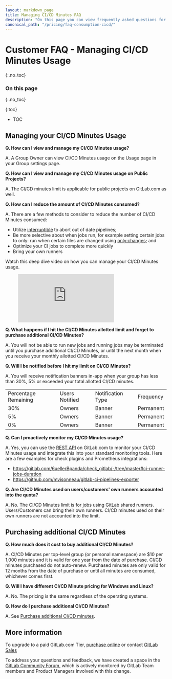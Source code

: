 ```yaml
---
layout: markdown_page
title: Managing CI/CD Minutes FAQ
description: "On this page you can view frequently asked questions for managing CI/CD minutes limits"
canonical_path: "/pricing/faq-consumption-cicd/"
---
```


# Customer FAQ - Managing CI/CD Minutes Usage

{:.no_toc}

### On this page

{:.no_toc}

{:toc}

- TOC

## Managing your CI/CD Minutes Usage

**Q. How can I view and manage my CI/CD Minutes usage?**

A. A Group Owner can view CI/CD Minutes usage on the Usage page in your Group settings page. 

**Q. How can I view and manage my CI/CD Minutes usage on Public Projects?**

A. The CI/CD minutes limit is applicable for public projects on GitLab.com as well. 

**Q. How can I reduce the amount of CI/CD Minutes consumed?**

A. There are a few methods to consider to reduce the number of CI/CD Minutes consumed:

- Utilize [interruptible](https://docs.gitlab.com/ee/ci/yaml/#interruptible) to abort out of date pipelines;
- Be more selective about when jobs run, for example setting certain jobs to only: run when certain files are changed using [only:changes](https://docs.gitlab.com/ee/ci/yaml/#onlychanges--exceptchanges); and
- Optimize your CI jobs to complete more quickly
- Bring your own runners

Watch this deep dive video on how you can manage your CI/CD Minutes usage.

<!-- blank line -->
<figure class="video_container">
  <iframe src="https://www.youtube.com/embed/GrO-8KtIpRA" frameborder="0" allowfullscreen="true"> </iframe>
</figure>
<!-- blank line -->

**Q. What happens if I hit the CI/CD Minutes allotted limit and forget to purchase additional CI/CD Minutes?**

A. You will not be able to run new jobs and running jobs may be terminated until you purchase additional CI/CD Minutes, or until the next month when you receive your monthly allotted CI/CD Minutes.

**Q. Will I be notified before I hit my limit on CI/CD Minutes?**

A. You will receive notification banners in-app when your group has less than 30%, 5% or exceeded your total allotted CI/CD minutes.

<table>
 <tr>
 <td>Percentage Remaining
 </td>
 <td>Users Notified
 </td>
 <td>Notification Type
 </td>
 <td>Frequency
 </td>
 </tr>
 <tr>
 <td>30%
 </td>
 <td>Owners
 </td>
 <td>Banner
 </td>
 <td>Permanent
 </td>
 </tr>
 <tr>
 <td>5%
 </td>
 <td>Owners
 </td>
 <td>Banner
 </td>
 <td>Permanent
 </td>
 </tr>
 <tr>
 <td>0%
 </td>
 <td>Owners
 </td>
 <td>Banner
 </td>
 <td>Permanent
 </td>
 </tr>
</table>

**Q. Can I proactively monitor my CI/CD Minutes usage?**

A. Yes, you can use the [REST API](https://docs.gitlab.com/ee/api/) on GitLab.com to monitor your CI/CD Minutes usage and integrate this into your standard monitoring tools. Here are a few examples for check plugins and Prometheus integrations:

- https://gitlab.com/6uellerBpanda/check_gitlab/-/tree/master#ci-runner-jobs-duration
- https://github.com/mvisonneau/gitlab-ci-pipelines-exporter

**Q. Are CI/CD Minutes used on users/customers' own runners accounted into the quota?**

A. No. The CI/CD Minutes limit is for jobs using GitLab shared runners. Users/Customers can bring their own runners. CI/CD minutes used on their own runners are not accounted into the limit.

## Purchasing additional CI/CD Minutes

**Q. How much does it cost to buy additional CI/CD Minutes?**

A. CI/CD Minutes per top-level group (or personal namespace) are $10 per 1,000 minutes and it is valid for one year from the date of purchase. CI/CD minutes purchased do not auto-renew. Purchased minutes are only valid for 12 months from the date of purchase or until all minutes are consumed, whichever comes first.

**Q. Will I have different CI/CD Minute pricing for Windows and Linux?**

A. No. The pricing is the same regardless of the operating systems.

**Q. How do I purchase additional CI/CD Minutes?**

A. See [Purchase additional CI/CD minutes](https://docs.gitlab.com/ee/ci/pipelines/cicd_minutes.html#purchase-additional-cicd-minutes).

## More information

To upgrade to a paid GitLab.com Tier, [purchase online](https://docs.gitlab.com/ee/subscriptions/gitlab_com/) or contact [GitLab Sales](https://page.gitlab.com/ci-minutes.html)

To address your questions and feedback, we have created a space in the [GitLab Community Forum](https://forum.gitlab.com/t/ci-cd-minutes-for-free-tier/40241), which is actively monitored by GitLab Team members and Product Managers involved with this change.
